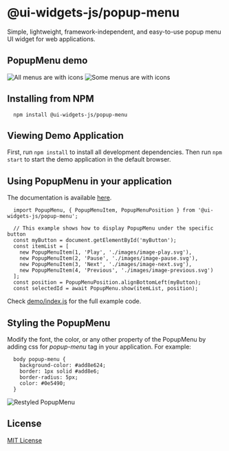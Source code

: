 # @ui-widgets-js/popup-menu

Simple, lightweight, framework-independent, and easy-to-use popup menu UI widget for web applications.

## PopupMenu demo

![All menus are with icons](https://raw.githubusercontent.com/web-components-js/popup-menu/HEAD/screenshot1.png "All menus are with icons") ![Some menus are with icons](https://raw.githubusercontent.com/web-components-js/popup-menu/HEAD/screenshot2.png "Some menus are with icons")

## Installing from NPM

```
  npm install @ui-widgets-js/popup-menu
```

## Viewing Demo Application

First, run `npm install` to install all development dependencies. Then run `npm start` to start the demo application in the default browser.


## Using PopupMenu in your application

The documentation is available [here](https://ui-widgets-js.github.io/popup-menu/PopupMenu.html).

```
  import PopupMenu, { PopupMenuItem, PopupMenuPosition } from '@ui-widgets-js/popup-menu';

  // This example shows how to display PopupMenu under the specific button
  const myButton = document.getElementById('myButton');
  const itemList = [
    new PopupMenuItem(1, 'Play', './images/image-play.svg'),
    new PopupMenuItem(2, 'Pause', './images/image-pause.svg'),
    new PopupMenuItem(3, 'Next', './images/image-next.svg'),
    new PopupMenuItem(4, 'Previous', './images/image-previous.svg')
  ];
  const position = PopupMenuPosition.alignBottomLeft(myButton);
  const selectedId = await PopupMenu.show(itemList, position);
```

Check [demo/index.js](https://github.com/ui-widgets-js/popup-menu/blob/master/demo/index.js) for the full example code.

## Styling the PopupMenu

Modify the font, the color, or any other property of the PopupMenu by adding css for _popup-menu_ tag in your application. For example:
```
  body popup-menu {
    background-color: #add8e624;
    border: 1px solid #add8e6;
    border-radius: 5px;
    color: #0e5490;
  }
```

![Restyled PopupMenu](https://raw.githubusercontent.com/web-components-js/popup-menu/HEAD/screenshot3.png "Restyled PopupMenu")

## License

<a href="https://github.com/ui-widgets-js/popup-menu/blob/master/LICENSE">MIT License</a>